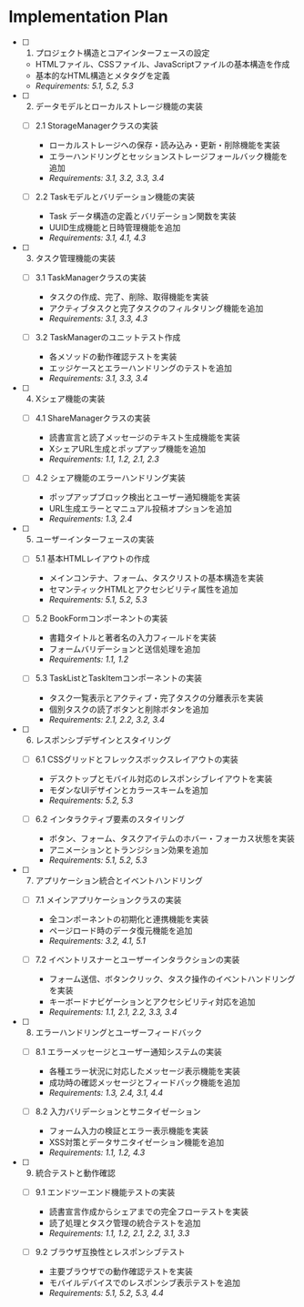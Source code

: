 # Implementation Plan

- [ ] 1. プロジェクト構造とコアインターフェースの設定
  - HTMLファイル、CSSファイル、JavaScriptファイルの基本構造を作成
  - 基本的なHTML構造とメタタグを定義
  - _Requirements: 5.1, 5.2, 5.3_

- [ ] 2. データモデルとローカルストレージ機能の実装
  - [ ] 2.1 StorageManagerクラスの実装
    - ローカルストレージへの保存・読み込み・更新・削除機能を実装
    - エラーハンドリングとセッションストレージフォールバック機能を追加
    - _Requirements: 3.1, 3.2, 3.3, 3.4_

  - [ ] 2.2 Taskモデルとバリデーション機能の実装
    - Task データ構造の定義とバリデーション関数を実装
    - UUID生成機能と日時管理機能を追加
    - _Requirements: 3.1, 4.1, 4.3_

- [ ] 3. タスク管理機能の実装
  - [ ] 3.1 TaskManagerクラスの実装
    - タスクの作成、完了、削除、取得機能を実装
    - アクティブタスクと完了タスクのフィルタリング機能を追加
    - _Requirements: 3.1, 3.3, 4.3_

  - [ ] 3.2 TaskManagerのユニットテスト作成
    - 各メソッドの動作確認テストを実装
    - エッジケースとエラーハンドリングのテストを追加
    - _Requirements: 3.1, 3.3, 3.4_

- [ ] 4. Xシェア機能の実装
  - [ ] 4.1 ShareManagerクラスの実装
    - 読書宣言と読了メッセージのテキスト生成機能を実装
    - XシェアURL生成とポップアップ機能を追加
    - _Requirements: 1.1, 1.2, 2.1, 2.3_

  - [ ] 4.2 シェア機能のエラーハンドリング実装
    - ポップアップブロック検出とユーザー通知機能を実装
    - URL生成エラーとマニュアル投稿オプションを追加
    - _Requirements: 1.3, 2.4_

- [ ] 5. ユーザーインターフェースの実装
  - [ ] 5.1 基本HTMLレイアウトの作成
    - メインコンテナ、フォーム、タスクリストの基本構造を実装
    - セマンティックHTMLとアクセシビリティ属性を追加
    - _Requirements: 5.1, 5.2, 5.3_

  - [ ] 5.2 BookFormコンポーネントの実装
    - 書籍タイトルと著者名の入力フィールドを実装
    - フォームバリデーションと送信処理を追加
    - _Requirements: 1.1, 1.2_

  - [ ] 5.3 TaskListとTaskItemコンポーネントの実装
    - タスク一覧表示とアクティブ・完了タスクの分離表示を実装
    - 個別タスクの読了ボタンと削除ボタンを追加
    - _Requirements: 2.1, 2.2, 3.2, 3.4_

- [ ] 6. レスポンシブデザインとスタイリング
  - [ ] 6.1 CSSグリッドとフレックスボックスレイアウトの実装
    - デスクトップとモバイル対応のレスポンシブレイアウトを実装
    - モダンなUIデザインとカラースキームを追加
    - _Requirements: 5.2, 5.3_

  - [ ] 6.2 インタラクティブ要素のスタイリング
    - ボタン、フォーム、タスクアイテムのホバー・フォーカス状態を実装
    - アニメーションとトランジション効果を追加
    - _Requirements: 5.1, 5.2, 5.3_

- [ ] 7. アプリケーション統合とイベントハンドリング
  - [ ] 7.1 メインアプリケーションクラスの実装
    - 全コンポーネントの初期化と連携機能を実装
    - ページロード時のデータ復元機能を追加
    - _Requirements: 3.2, 4.1, 5.1_

  - [ ] 7.2 イベントリスナーとユーザーインタラクションの実装
    - フォーム送信、ボタンクリック、タスク操作のイベントハンドリングを実装
    - キーボードナビゲーションとアクセシビリティ対応を追加
    - _Requirements: 1.1, 2.1, 2.2, 3.3, 3.4_

- [ ] 8. エラーハンドリングとユーザーフィードバック
  - [ ] 8.1 エラーメッセージとユーザー通知システムの実装
    - 各種エラー状況に対応したメッセージ表示機能を実装
    - 成功時の確認メッセージとフィードバック機能を追加
    - _Requirements: 1.3, 2.4, 3.1, 4.4_

  - [ ] 8.2 入力バリデーションとサニタイゼーション
    - フォーム入力の検証とエラー表示機能を実装
    - XSS対策とデータサニタイゼーション機能を追加
    - _Requirements: 1.1, 1.2, 4.3_

- [ ] 9. 統合テストと動作確認
  - [ ] 9.1 エンドツーエンド機能テストの実装
    - 読書宣言作成からシェアまでの完全フローテストを実装
    - 読了処理とタスク管理の統合テストを追加
    - _Requirements: 1.1, 1.2, 2.1, 2.2, 3.1, 3.3_

  - [ ] 9.2 ブラウザ互換性とレスポンシブテスト
    - 主要ブラウザでの動作確認テストを実装
    - モバイルデバイスでのレスポンシブ表示テストを追加
    - _Requirements: 5.1, 5.2, 5.3, 4.4_
